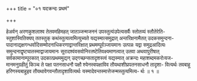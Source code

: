 +++
title = "०१ यदक्रन्दः प्रथमं"

+++

हेअर्वन् अरणकुशलाश्व तेतवमहिमहत् जातञ्जन्मजननं उपस्तुत्यंउपेत्यसर्वैः स्तोतव्यं स्तौतेरेति- स्तुशास्वितिक्यप् ततस्तुक् कथंस्तुत्यत्वमित्युच्यते यद्यस्मात्समुद्रात् अन्तरिक्षनामैतत् उदकसमुन्दना- पादानाद्यक्षगन्धर्वादिसम्मोदनाधिकरणाद्वान्तरिक्षात् प्रथमम्पूर्वञ्जायमानः उत्पन्नः यद्वा समुद्रआदित्यः समुन्दनाद्वृष्ट्यातस्माद्वाजायमानः सूरादश्वंवसवोनिरतष्टेतिवक्ष्यमाणत्वात् उतवा अथवापुरीषात् सर्वकामानाम्पूरकात् उदकात्प्रथममुद्यन् उद्गच्छन्सतादृशस्त्वं यद्यस्मात् अक्रन्दः महाशब्दमकरोःयज- मानमनुग्रहीतुं किञ्च ते पक्षा पतनसाधनौ पक्षौ श्येनस्वपक्षाविव तौयथाशीघ्रपतनसाधनौ तादृशा- वित्यर्थः तवबाहू हरिणस्यबाहूइव तौयथावेगवन्तौतादृशावित्यर्थः यस्मादेवन्तस्मात्तेजन्मस्तुत्यमित्य- र्थः ॥ १ ॥